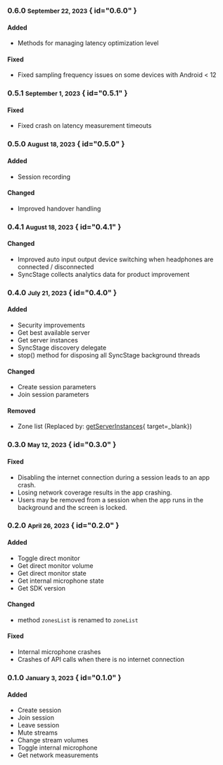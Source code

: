 ### 0.6.0 <small>September 22, 2023</small> { id="0.6.0" }

#### Added

* Methods for managing latency optimization level
#### Fixed

* Fixed sampling frequency issues on some devices with Android < 12

### 0.5.1 <small>September 1, 2023</small> { id="0.5.1" }

#### Fixed

* Fixed crash on latency measurement timeouts

### 0.5.0 <small>August 18, 2023</small> { id="0.5.0" }

#### Added

* Session recording

#### Changed

* Improved handover handling

### 0.4.1 <small>August 18, 2023</small> { id="0.4.1" }
#### Changed

* Improved auto input output device switching when headphones are connected / disconnected
* SyncStage collects analytics data for product improvement

### 0.4.0 <small>July 21, 2023</small> { id="0.4.0" }

#### Added

* Security improvements
* Get best available server
* Get server instances
* SyncStage discovery delegate
* stop() method for disposing all SyncStage background threads

#### Changed

* Create session parameters
* Join session parameters

#### Removed

* Zone list (Replaced by: [getServerInstances](../sdk-methods/#get-server-instances){ target=_blank})


### 0.3.0 <small>May 12, 2023</small> { id="0.3.0" }

#### Fixed

* Disabling the internet connection during a session leads to an app crash.
* Losing network coverage results in the app crashing.
* Users may be removed from a session when the app runs in the background and the screen is locked.

### 0.2.0 <small>April 26, 2023</small> { id="0.2.0" }
#### Added

* Toggle direct monitor
* Get direct monitor volume
* Get direct monitor state
* Get internal microphone state
* Get SDK version

#### Changed
* method `zonesList` is renamed to `zoneList`

#### Fixed
* Internal microphone crashes
* Crashes of API calls when there is no internet connection

### 0.1.0 <small>January 3, 2023</small> { id="0.1.0" }
#### Added

* Create session
* Join session
* Leave session
* Mute streams
* Change stream volumes
* Toggle internal microphone
* Get network measurements
